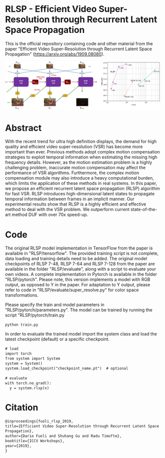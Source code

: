 # RLSP - Efficient Video Super-Resolution through Recurrent Latent Space Propagation

This is the official repository containing code and other material from the paper "Efficient Video Super-Resolution through Recurrent Latent Space Propagation" (https://arxiv.org/abs/1909.08080).

![Alt text](docs/rlsp_model.jpg?raw=true "Title")

# Abstract
With the recent trend for ultra high definition displays, the demand for high quality and efficient video super-resolution (VSR) has become more important than ever. Previous methods adopt complex motion compensation strategies to exploit temporal information when estimating the missing high frequency details. However, as the motion estimation problem is a highly challenging problem, inaccurate motion compensation may affect the performance of VSR algorithms. Furthermore, the complex motion compensation module may also introduce a heavy computational burden, which limits the application of these methods in real systems. In this paper, we propose an efficient recurrent latent space propagation (RLSP) algorithm for fast VSR. RLSP introduces high-dimensional latent states to propagate temporal information between frames in an implicit manner. Our experimental results show that RLSP is a highly efficient and effective method to deal with the VSR problem. We outperform current state-of-the-art method DUF with over 70x speed-up.

# Code
The original RLSP model implementation in TensorFlow from the paper is available in "RLSP/tensorflow". The provided training script is not complete, data loading and training details need to be added. The original model checkpoints of RLSP 7-48, RLSP 7-64 and RLSP 7-128 from the paper are available in the folder "RLSP/evaluate", along with a script to evaluate your own videos.
A complete implementation in Pytorch is available in the folder "RLSP/pytorch". Please note, this version implements a model with RGB output, as opposed to Y in the paper. For adaptation to Y output, please refer to code in "RLSP/evaluate/super_resolve.py" for color space transformations.

Please specify the train and model parameters in "RLSP/pytorch/parameters.py". The model can be trained by running the script "RLSP/pytorch/train.py
```
python train.py
```
In order to evaluate the trained model import the system class and load the latest checkpoint (default) or a specific checkpoint.
```
# load
import torch
from system import System
system = System()
system.load_checkpoint("checkpoint_name.pt")  # optional

# evaluate
with torch.no_grad():
  y = system.rlsp(x)
```
# Citation
```
@inproceedings{fuoli_rlsp_2019,
title={Efficient Video Super-Resolution through Recurrent Latent Space Propagation},
author={Dario Fuoli and Shuhang Gu and Radu Timofte},
booktitle={ICCV Workshops},
year={2019},
}
```

